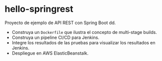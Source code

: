 # hello-springrest

Proyecto de ejemplo de API REST con Spring Boot dd.

* Construya un `Dockerfile` que ilustra el concepto de multi-stage builds.
* Construya un pipeline CI/CD para Jenkins.
* Integre los resultados de las pruebas para visualizar los resultados en Jenkins.
* Despliegue en AWS ElasticBeanstalk.
